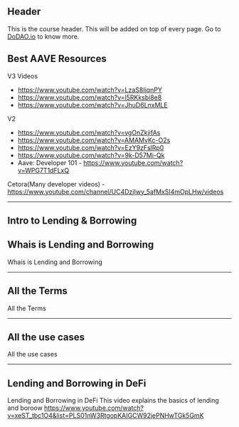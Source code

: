 ## Header
This is the course header. This will be added on top of every page. Go to [DoDAO.io](https://www.dodao.io) to know more.

## Best AAVE Resources
V3 Videos
- https://www.youtube.com/watch?v=LzaS8IiqnPY
- https://www.youtube.com/watch?v=l5RKksbi8e8
- https://www.youtube.com/watch?v=JhuD6LnxMLE

V2 
- https://www.youtube.com/watch?v=vgOnZkjifAs
- https://www.youtube.com/watch?v=AMAMvKc-O2s
- https://www.youtube.com/watch?v=EzY9zFslRp0
- https://www.youtube.com/watch?v=9k-D57Mi-Qk
- Aave: Developer 101 - https://www.youtube.com/watch?v=WPG7T1dFLxQ

Cetora(Many developer videos) - https://www.youtube.com/channel/UC4DzjIwy_5afMxSI4mOpLHw/videos

---

## Intro to Lending & Borrowing


## Whais is Lending and Borrowing

Whais is Lending and Borrowing


    


---
## All the Terms

All the Terms


    


---
## All the use cases

All the use cases


    


---
## Lending and Borrowing in DeFi

Lending and Borrowing in DeFi
This video explains the basics of lending and boroow
https://www.youtube.com/watch?v=xeST_tbc1O4&list=PLS01nW3RtgopKAIGCW92jePNHwTGk5GmK


    

 
